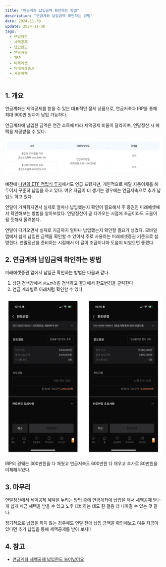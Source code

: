 ```yaml
---
title: "연금계좌 납입금액 확인하는 방법"
description: "연금계좌 납입금액 확인하는 방법"
date: 2024-11-30
update: 2024-11-30
tags:
  - 연말정산
  - 세액공제
  - 납입한도
  - 연금저축
  - IRP
  - 미래에셋
  - 미래에셋증권
  - 자동이체
---
```


## 1. 개요

연금계좌는 세액공제를 받을 수 있는 대표적인 절세 상품으로, 연금저축과 IRP를 통해 최대 900만 원까지 납입 가능하다.

연금계좌에 납입한 금액은 연간 소득에 따라 세액공제 비율이 달라지며, 연말정산 시 혜택을 제공받을 수 있다.

![연금계좌 - 납입한도](image-20241130143832966.png)

예전에 [나만의 ETF 적립식 투자](https://finance.advenoh.pe.kr/나만의-etf-적립식-투자/)에서도 언급 드렸지만, 개인적으로 매달 자동이체를 해두어서 꾸준히 납입을 하고 있다. 여유 자금이 더 생기는 경우에는 연금저축으로 추가 납입도 하고 있다.

연말이 가까줘지면서 실제로 얼마나 납입했는지 확인이 필요해서 주 증권인 미래에셋에서 확인해보는 방법을 알아보았다. 연말정산이 곧 다가오는 시점에 조금이라도 도움이 될 듯해서 올려본다.

연말이 다가오면서 실제로 지금까지 얼마나 납입했는지 확인할 필요가 생겼다. 모바일 앱에서 쉽게 납입한 금액을 확인할 수 있어서 주로 사용하는 미래에셋증권 기준으로 설명한다. 연말정산을 준비하는 시점에서 이 글이 조금이나마 도움이 되었으면 좋겠다.

## 2. 연금계좌 납입금액 확인하는 방법

미래에셋증권 앱에서 납입근 확인하는 방법은 다음과 같다.

1. 상단 검색창에서 `한도변경`을 검색하고 결과에서 한도변경을 클릭한다
2. 연금 계좌별로 아래처럼 확인할 수 있다

![미래에셋증권 - 한도변경](image-20241130143812855.png)

IRP의 경웨는 300만원을 다 채웠고 연금저축도 600만원 다 채우고 추가로 80만원을 이체해두었다.

## 3. 마무리

연말정산에서 세액공제 혜택을 누리는 방법 중에 연금계좌에 납입을 해서 세액공제 받는 게 쉽게 세금 혜택을 받을 수 있고 노후 대비하는 데도 한 걸음 더 나아갈 수 있는 것 같다.

정기적으로 납입을 하지 않는 경우에도 연말 전에 납입 금액을 확인해보고 여유 자금이 있다면 추가 납입을 통해 세액공제를 받아 보자!!

## 4. 참고

- [연금계좌 세액공제 납입한도 늘어났어요](https://finsupport.naver.com/contentsGuide/1181/YEAR_END_TAX/exposureOrder)

